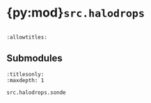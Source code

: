 # {py:mod}`src.halodrops`

```{py:module} src.halodrops
```

```{autodoc2-docstring} src.halodrops
:allowtitles:
```

## Submodules

```{toctree}
:titlesonly:
:maxdepth: 1

src.halodrops.sonde
```
